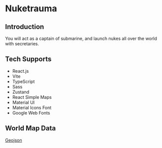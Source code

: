 # Nuketrauma

## Introduction

You will act as a captain of submarine, and launch nukes all over the world with secretaries.

## Tech Supports

- React.js
- Vite
- TypeScript
- Sass
- Zustand
- React Simple Maps
- Material UI
- Material Icons Font
- Google Web Fonts

## World Map Data

[Geojson](https://www.react-simple-maps.io/docs/map-files/)
